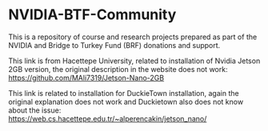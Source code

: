 # NVIDIA-BTF-Community
This is a repository of course and research projects prepared as part of the NVIDIA and Bridge to Turkey Fund (BRF) donations and support.

This link is from Hacettepe University, related to installation of Nvidia Jetson 2GB version, the original description in the website does not work:
https://github.com/MAli7319/Jetson-Nano-2GB

This link is related to installation for DuckieTown installation, again the original explanation does not work and Duckietown also does not know about the issue:
https://web.cs.hacettepe.edu.tr/~alperencakin/jetson_nano/
